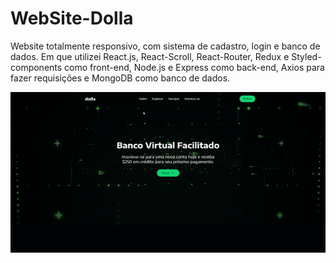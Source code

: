 # WebSite-Dolla
Website totalmente responsivo, com sistema de cadastro, login e banco de dados. Em que utilizei React.js, React-Scroll, React-Router, Redux e Styled-components como front-end, Node.js e Express como back-end, Axios para fazer requisições e MongoDB como banco de dados.

<div align="center">
  <img src="client/public/to_Readme/site_gif.gif" />
</div>
